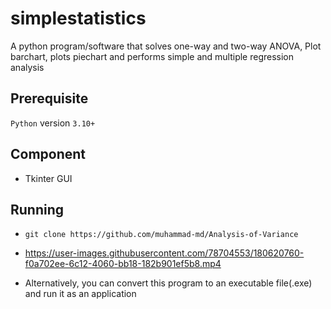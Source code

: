 # simplestatistics
A python program/software that solves one-way and two-way ANOVA, Plot barchart, plots piechart and performs simple and multiple regression analysis

## Prerequisite
`Python` version `3.10+`

## Component
* Tkinter GUI

## Running
* `git clone https://github.com/muhammad-md/Analysis-of-Variance`

* https://user-images.githubusercontent.com/78704553/180620760-f0a702ee-6c12-4060-bb18-182b901ef5b8.mp4

* Alternatively, you can convert this program to an executable file(.exe) and run it as an application
